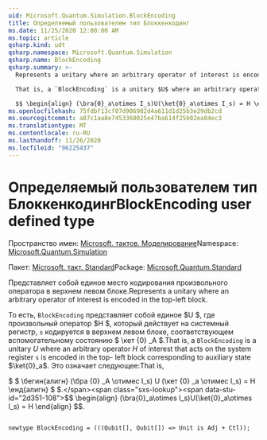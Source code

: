 ```yaml
---
uid: Microsoft.Quantum.Simulation.BlockEncoding
title: Определяемый пользователем тип Блоккенкодинг
ms.date: 11/25/2020 12:00:00 AM
ms.topic: article
qsharp.kind: udt
qsharp.namespace: Microsoft.Quantum.Simulation
qsharp.name: BlockEncoding
qsharp.summary: >-
  Represents a unitary where an arbitrary operator of interest is encoded in the top-left block.

  That is, a `BlockEncoding` is a unitary $U$ where an arbitrary operator $H$ of interest that acts on the system register `s` is encoded in the top- left block corresponding to auxiliary state $\ket{0}_a$. That is,

  $$ \begin{align} (\bra{0}_a\otimes I_s)U(\ket{0}_a\otimes I_s) = H \end{align} $$.
ms.openlocfilehash: 75fdbf13cf07d906982d4a611d1d25b3e29db2cd
ms.sourcegitcommit: a87c1aa8e7453360025e47ba614f25b02ea84ec3
ms.translationtype: MT
ms.contentlocale: ru-RU
ms.lasthandoff: 11/26/2020
ms.locfileid: "96225437"
---
```

# <a name="blockencoding-user-defined-type"></a><span data-ttu-id="2d351-102">Определяемый пользователем тип Блоккенкодинг</span><span class="sxs-lookup"><span data-stu-id="2d351-102">BlockEncoding user defined type</span></span>

<span data-ttu-id="2d351-103">Пространство имен: [Microsoft. тактов. Моделирование](xref:Microsoft.Quantum.Simulation)</span><span class="sxs-lookup"><span data-stu-id="2d351-103">Namespace: [Microsoft.Quantum.Simulation](xref:Microsoft.Quantum.Simulation)</span></span>

<span data-ttu-id="2d351-104">Пакет: [Microsoft. такт. Standard](https://nuget.org/packages/Microsoft.Quantum.Standard)</span><span class="sxs-lookup"><span data-stu-id="2d351-104">Package: [Microsoft.Quantum.Standard](https://nuget.org/packages/Microsoft.Quantum.Standard)</span></span>


<span data-ttu-id="2d351-105">Представляет собой единое место кодирования произвольного оператора в верхнем левом блоке.</span><span class="sxs-lookup"><span data-stu-id="2d351-105">Represents a unitary where an arbitrary operator of interest is encoded in the top-left block.</span></span>

<span data-ttu-id="2d351-106">То есть, `BlockEncoding` представляет собой единое $U $, где произвольный оператор $H $, который действует на системный регистр, `s` кодируется в верхнем левом блоке, соответствующем вспомогательному состоянию $ \кет {0} _A $.</span><span class="sxs-lookup"><span data-stu-id="2d351-106">That is, a `BlockEncoding` is a unitary $U$ where an arbitrary operator $H$ of interest that acts on the system register `s` is encoded in the top- left block corresponding to auxiliary state $\ket{0}_a$.</span></span> <span data-ttu-id="2d351-107">Это означает следующее:</span><span class="sxs-lookup"><span data-stu-id="2d351-107">That is,</span></span>

<span data-ttu-id="2d351-108">$ $ \бегин{алигн} (\бра {0} _A \отимес I_s) U (\кет {0} _a \отимес I_s) = H \енд{алигн} $ $.</span><span class="sxs-lookup"><span data-stu-id="2d351-108">$$ \begin{align} (\bra{0}_a\otimes I_s)U(\ket{0}_a\otimes I_s) = H \end{align} $$.</span></span>

```qsharp

newtype BlockEncoding = (((Qubit[], Qubit[]) => Unit is Adj + Ctl));
```

